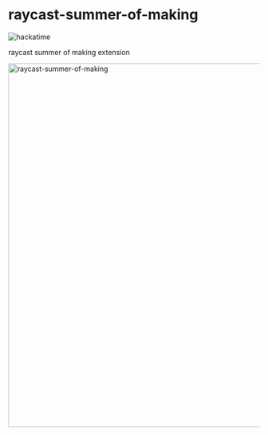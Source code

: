 # raycast-summer-of-making

![hackatime](https://hackatime-badge.hackclub.com/U0936KAETQD/raycast-summer-of-making)

raycast summer of making extension

<img width="1094" height="729" alt="raycast-summer-of-making" src="https://github.com/user-attachments/assets/6eface4d-5c5e-4b71-8db5-0ece0c9a9225" />
